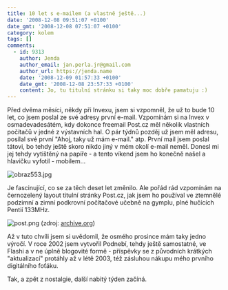 ```yaml
---
title: 10 let s e-mailem (a vlastně ještě...)
date: '2008-12-08 09:51:07 +0100'
date_gmt: '2008-12-08 07:51:07 +0100'
category: kolem
tags: []
comments:
  - id: 9313
    author: Jenda
    author_email: jan.perla.jr@gmail.com
    author_url: https://jenda.name
    date: '2008-12-09 01:57:33 +0100'
    date_gmt: '2008-12-08 23:57:33 +0100'
    content: Jo, tu titulní stránku si taky moc dobře pamatuju :)
---
```

<p>Před dvěma měsíci, někdy při Invexu, jsem si vzpomněl, že už to bude 10 let, co jsem poslal ze své adresy první e-mail. Vzpomínám si na Invex v osmadevadesátém, kdy dokonce freemail Post.cz měl několik vlastních počítačů v jedné z výstavních hal. O pár týdnů pozděj už jsem měl adresu, posílal své první "Ahoj, taky už mám e-mail." atp. První mail jsem poslal tátovi, bo tehdy ještě skoro nikdo jiný v mém okolí e-mail neměl. Donesl mi jej tehdy vytištěný na papíře - a tento víkend jsem ho konečně našel a hlavičku vyfotil - mobilem...</p>
<p><img src='/assets/migrated/wp-uploads/2008/12/obraz553.jpg' alt='obraz553.jpg' /></p>
<p>Je fascinující, co se za těch deset let změnilo. Ale pořád rád vzpomínám na černozelený layout titulní stránky Post.cz, jak jsem ho používal ve ztemnělé podzimní a zimní podkrovní počítačové učebně na gymplu, plné hučících Pentií 133MHz.</p>
<p><img src='/assets/migrated/wp-uploads/2008/12/post.png' alt='post.png' /> (zdroj: <a href="https://web.archive.org/web/19990116223720/https://www.post.cz/">archive.org</a>)</p>
<p>Až v tuto chvíli jsem si uvědomil, že osmého prosince mám taky jedno výročí. V roce 2002 jsem vytvořil Podnebí, tehdy ještě samostatné, ve Flashi a v ne úplně blogovité formě - příspěvky se z původních krátkých "aktualizací" protáhly až v létě 2003, též zásluhou nákupu mého prvního digitálního foťáku.</p>
<p>Tak, a zpět z nostalgie, další nabitý týden začíná.</p>
